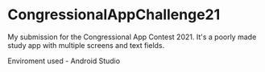 # CongressionalAppChallenge21
My submission for the Congressional App Contest 2021. It's a poorly made study app with multiple screens and text fields. 

Enviroment used - Android Studio
